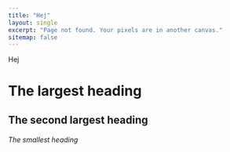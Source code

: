 ```yaml
---
title: "Hej"
layout: single
excerpt: "Page not found. Your pixels are in another canvas."
sitemap: false
---
```


Hej

# The largest heading
## The second largest heading
###### The smallest heading
